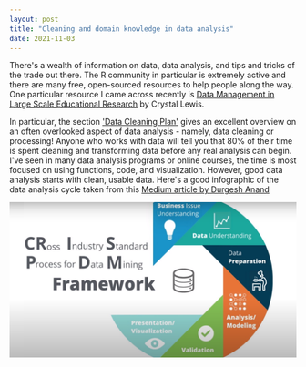 ```yaml
---
layout: post
title: "Cleaning and domain knowledge in data analysis"
date: 2021-11-03
---
```


There's a wealth of information on data, data analysis, and tips and tricks of the trade out there. The R community in particular is extremely active and there are many free, open-sourced resources to help people along the way. One particular resource I came across recently is [Data Management in Large Scale Educational Research](https://cghlewis.github.io/mpsi-data-training/index.html) by Crystal Lewis.   

In particular, the section ['Data Cleaning Plan'](https://cghlewis.github.io/mpsi-data-training/training_4.html) gives an excellent overview on an often overlooked aspect of data analysis - namely, data cleaning or processing! Anyone who works with data will tell you that 80% of their time is spent cleaning and transforming data before any real analysis can begin. I've seen in many data analysis programs or online courses, the time is most focused on using functions, code, and visualization. However, good data analysis starts with clean, usable data. Here's a good infographic of the data analysis cycle taken from this [Medium article by Durgesh Anand](https://medium.com/analytics-vidhya/learn-data-science-using-crisp-dm-framework-473960b2da90)  


![Cross Industry Standard Process for Data Mining](https://github.com/sorayaworldwide/sorayaworldwide.github.io/blob/b4b413425e4bce9001a31a3406699e138eea1c9c/images/1_hcyFS7bnLbg2tmthUnLuVQ.png)
  
